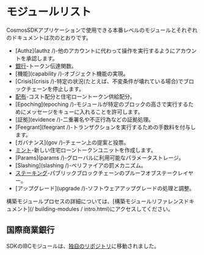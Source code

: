 # モジュールリスト

CosmosSDKアプリケーションで使用できる本番レベルのモジュールとそれぞれのドキュメントは次のとおりです。

- [Authz](authz /)-他のアカウントに代わって操作を実行するようにアカウントを承認します。
- [銀行](銀行/)-トークン伝達関数。
- [機能](capability /)-オブジェクト機能の実現。
- [Crisis](crisis /)-特定の状況(たとえば、不変条件が壊れている場合)でブロックチェーンを停止します。
- [配布](配布/)-コスト配分と住宅ローントークン供給配分。
- [Epoching](epoching /)-モジュールが特定のブロックの高さで実行するためにメッセージをキューに入れることを許可します。
- [証拠](evidence /)-二重署名や不正行為などの証拠処理。
- [Feegrant](feegrant /)-トランザクションを実行するための手数料を付与します。
- [ガバナンス](gov /)-チェーン上の提案と投票。
- [ミント](ミント/)-新しい住宅ローントークンユニットを作成します。
- [Params](params /)-グローバルに利用可能なパラメータストレージ。
- [Slashing](slashing /)-ベリファイアの罰メカニズム。
- [ステーキング](ステーキング/)-パブリックブロックチェーンのプルーフオブステークレイヤー。
- [アップグレード](upgrade /)-ソフトウェアアップグレードの処理と調整。

構築モジュールプロセスの詳細については、[構築モジュールリファレンスドキュメント](/ building-modules / intro.html)にアクセスしてください。

## 国際商業銀行

SDKのIBCモジュールは、[独自のリポジトリ](https://github.com/cosmos/ibc-go)に移動されました。